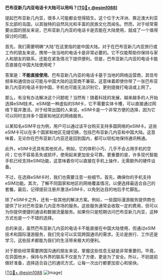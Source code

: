 **巴布亚新几内亚电话卡大陆可以用吗？[[TG💪+ @esim1088](https://t.me/s/esim1088)]**

提起巴布亚新几内亚，很多人可能都会觉得陌生。这个位于大洋洲、靠近澳大利亚东北部的岛国，以其独特的自然风光和丰富的民族文化而闻名。然而，对于经常需要出国的朋友来说，巴布亚新几内亚的电话卡是否能在大陆使用，就成了一个值得探讨的问题。

首先，我们需要明确“大陆”在这里指的是中国大陆。对于在巴布亚新几内亚旅行或工作的朋友来说，携带一张当地的电话卡是非常必要的。它不仅能帮助你保持与家人和朋友的联系，还能在紧急情况下提供便利。但是，巴布亚新几内亚的电话卡能否直接在中国大陆使用呢？

答案是：**不能直接使用**。巴布亚新几内亚的电话卡基于当地的网络运营商，其信号频率和通信协议可能与中国大陆的运营商不兼容。这意味着即使你带了一张巴布亚新几内亚的电话卡到中国，手机也可能无法识别它，更别提拨打电话或上网了。

那么，有没有办法解决这个问题呢？当然有！随着科技的发展，越来越多的人开始选择eSIM技术。eSIM是一种虚拟的SIM卡，它不需要实体卡槽，可以直接通过网络下载并激活。对于经常出国的人来说，eSIM卡是一个非常方便的选择，因为它可以同时支持多个国家和地区的网络服务。

以某知名eSIM平台为例，用户可以通过该平台购买支持多国网络的eSIM卡。这些eSIM卡可以在多个国家和地区无缝切换，包括巴布亚新几内亚和中国大陆。这意味着，无论你在巴布亚新几内亚还是回到国内，都可以轻松地保持通讯畅通。

此外，eSIM卡还具有其他优点。例如，它的体积小巧，几乎不会占用手机的空间；它也不容易丢失或损坏，使用起来更加安全可靠。更重要的是，许多现代智能手机已经支持eSIM功能，这意味着你可以直接在手机上操作，无需额外的硬件设备。

不过，在选择eSIM卡时，我们也需要注意一些细节。首先，确保你的手机支持eSIM功能。其次，了解不同国家和地区的网络覆盖情况，以便选择最适合自己的套餐。最后，记得提前注册并激活eSIM卡，以免到达目的地后手忙脚乱。

除了eSIM卡之外，还有一些其他的解决方案。例如，一些国际漫游服务提供商也提供了针对巴布亚新几内亚市场的服务。这些服务通常会收取一定的费用，但可以为你提供便捷的通话和数据流量服务。如果你只是短期访问巴布亚新几内亚，这种方式也是一个不错的选择。

总的来说，虽然巴布亚新几内亚的电话卡不能直接在中国大陆使用，但通过eSIM技术和国际漫游服务，我们完全可以实现跨国通讯的需求。无论是旅行、工作还是学习，这些技术都能为我们的生活带来极大的便利。

对于那些经常需要跨国沟通的朋友来说，掌握这些信息无疑是非常重要的。毕竟，在异国他乡，保持与外界的联系不仅是为了方便，更是为了安全。所以，不妨提前做好准备，选择适合自己的通讯方式，让每一次出行都更加安心和愉快。

[[TG💪+ @esim1088](https://t.me/s/esim1088) ![Image](https://i.postimg.cc/4NQfJmqS/Snipaste-2025-05-13-00-14-12.png)]